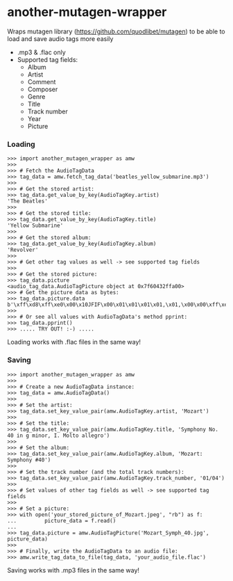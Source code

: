 # another-mutagen-wrapper

Wraps mutagen library (https://github.com/quodlibet/mutagen) to be able to load and save audio tags more easily 

* .mp3 & .flac only
* Supported tag fields:
  - Album
  - Artist
  - Comment
  - Composer
  - Genre
  - Title
  - Track number
  - Year
  - Picture 

### Loading

```
>>> import another_mutagen_wrapper as amw
>>>
>>> # Fetch the AudioTagData
>>> tag_data = amw.fetch_tag_data('beatles_yellow_submarine.mp3')
>>>
>>> # Get the stored artist:
>>> tag_data.get_value_by_key(AudioTagKey.artist)
'The Beatles'
>>>
>>> # Get the stored title:
>>> tag_data.get_value_by_key(AudioTagKey.title)
'Yellow Submarine'
>>>
>>> # Get the stored album:
>>> tag_data.get_value_by_key(AudioTagKey.album)
'Revolver'
>>>
>>> # Get other tag values as well -> see supported tag fields
>>>
>>> # Get the stored picture:
>>> tag_data.picture
<audio_tag_data.AudioTagPicture object at 0x7f60432ffa00>
>>> # Get the picture data as bytes:
>>> tag_data.picture.data
b'\xff\xd8\xff\xe0\x00\x10JFIF\x00\x01\x01\x01\x01,\x01,\x00\x00\xff\xe1\x1c0Exif\x00\x00II*\x00\x08\x00\x00\x00\x07\x00\x1a\x01\x05\x00\x01\x00\x00\x00b\x00\x00\x00\x1b\x01\x05\x00\x01\x00\x00\x00j\x00\x00\x00(\x01\x03\x00\x01\x00\x00\x00\x02\x00\x00\x001\x01\x02\x00\r\x00\x00\x00r\x00\x00\x002\x01\x02\x00\x14\x00\x00\x00\x80\x00\x00\x00\x12\x02\x03
>>>
>>> # Or see all values with AudioTagData's method pprint:
>>> tag_data.pprint()
>>> ..... TRY OUT! :-) .....
```
Loading works with .flac files in the same way!


### Saving

```
>>> import another_mutagen_wrapper as amw
>>>
>>> # Create a new AudioTagData instance:
>>> tag_data = amw.AudioTagData()
>>>
>>> # Set the artist:
>>> tag_data.set_key_value_pair(amw.AudioTagKey.artist, 'Mozart')
>>>
>>> # Set the title:
>>> tag_data.set_key_value_pair(amw.AudioTagKey.title, 'Symphony No. 40 in g minor, I. Molto allegro')
>>>
>>> # Set the album:
>>> tag_data.set_key_value_pair(amw.AudioTagKey.album, 'Mozart: Symphony #40')
>>>
>>> # Set the track number (and the total track numbers):
>>> tag_data.set_key_value_pair(amw.AudioTagKey.track_number, '01/04')
>>>
>>> # Set values of other tag fields as well -> see supported tag fields
>>>
>>> # Set a picture:
>>> with open('your_stored_picture_of_Mozart.jpeg', "rb") as f:
...     	picture_data = f.read()
...         
>>> tag_data.picture = amw.AudioTagPicture('Mozart_Symph_40.jpg', picture_data)
>>>
>>> # Finally, write the AudioTagData to an audio file:
>>> amw.write_tag_data_to_file(tag_data, 'your_audio_file.flac')
```
Saving works with .mp3 files in the same way!
